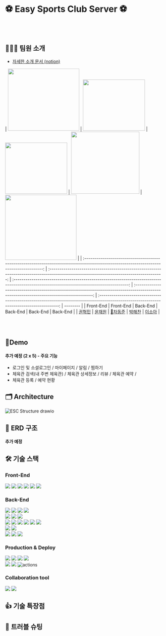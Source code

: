 # ⚽ Easy Sports Club Server ⚽

<br><br>

## 🧑‍🤝‍🧑 팀원 소개

- [자세한 소개 문서 (notion)](https://spotty-archer-150.notion.site/8082b9832c1e43febda43dc43e35164a)

| <img src =https://user-images.githubusercontent.com/67897318/209688971-49212507-71b7-4551-9985-8565d31d24a4.png width="230" height="200"> | <img src =https://user-images.githubusercontent.com/49369306/195608027-5633bd06-1c29-4916-bf75-65567de3b2a5.png width="200" height="165"> | <img src =https://user-images.githubusercontent.com/67897318/209684714-883aaf83-167c-4f41-90f0-4d9df814b6e1.jpeg width="200" height="165"> | <img src =https://user-images.githubusercontent.com/67897318/209684716-5baf27b0-c344-4a99-9c98-fc5e9089829d.png width="220" height="200"> | <img src =https://user-images.githubusercontent.com/67897318/209684717-bd1cb2f0-0f07-43f0-94a2-08f91c0a76f8.jpeg width="230" height="210"> |
| :---------------------------------------------------------------------------------------------------------------------------------------: | :---------------------------------------------------------------------------------------------------------------------------------------: | :----------------------------------------------------------------------------------------------------------------------------------------: | :---------------------------------------------------------------------------------------------------------------------------------------: | :----------------------------------------------------------------------------------------------------------------------------------------: | -------- |
|                                                                 Front-End                                                                 |                                                                 Front-End                                                                 |                                                                  Back-End                                                                  |                                                                 Back-End                                                                  |                                                                  Back-End                                                                  | Back-End |
|                                                   [권혁민](https://github.com/olhkyle)                                                    |                                                  [윤재원](https://github.com/younjaewon)                                                  |                                                   [👑차동준](https://github.com/dongjji)                                                   |                                                   [박해찬](https://github.com/phc09188)                                                   |                                                    [이소아](https://github.com/SoA-Lee)                                                    |

<br><br>

## 📱Demo

#### 추가 예정 (2 x 5) - 주요 기능

- 로그인 및 소셜로그인 / 마이페이지 / 알림 / 찜하기
- 체육관 검색(내 주변 체육관) / 체육관 상세정보 / 리뷰 / 체육관 예약 /
- 체육관 등록 / 예약 현황

## 🗂️ Architecture

![ESC Structure drawio](https://user-images.githubusercontent.com/67897318/209688567-30a74f61-4dc7-4e39-a1e3-47ff2465a499.png)

## 💾 ERD 구조

#### 추가 예정

## 🛠️ 기술 스택

### Front-End

<img src="https://img.shields.io/badge/react-61DAFB?style=for-the-badge&logo=react&logoColor=white">
<img src="https://img.shields.io/badge/typescript-3178C6?style=for-the-badge&logo=typescript&logoColor=white">
<img src="https://img.shields.io/badge/vite-646CFF?style=for-the-badge&logo=vite&logoColor=white">
<img src="https://img.shields.io/badge/yarn-2C8EBB?style=for-the-badge&logo=yarn&logoColor=white">
<img src="https://img.shields.io/badge/redux-764ABC?style=for-the-badge&logo=redux&logoColor=white">
<img src="https://img.shields.io/badge/emotion-ff3399?style=for-the-badge&logo=&logoColor=white">

### Back-End

<img src="https://img.shields.io/badge/java-007396?style=for-the-badge&logo=java&logoColor=white"> 
<img src="https://img.shields.io/badge/spring-6DB33F?style=for-the-badge&logo=spring&logoColor=white"> 
<img src="https://img.shields.io/badge/Spring boot-6DB33F?style=for-the-badge&logo=Spring boot&logoColor=black"> 
<img src="https://img.shields.io/badge/gradle-02303A?style=for-the-badge&logo=gradle&logoColor=white">
<br>

<img src="https://img.shields.io/badge/Spring Security-6DB33F?style=for-the-badge&logo=Spring Security&logoColor=black"> 
<img src="https://img.shields.io/badge/Json web tokens-000000?style=for-the-badge&logo=Json web tokens&logoColor=white">
<img src="https://img.shields.io/badge/OAUTH2-EC1C24?style=for-the-badge&logo=Authy&logoColor=white">
<br>

<img src="https://img.shields.io/badge/MariaDB-003545?style=for-the-badge&logo=mariaDB&logoColor=white">
<img src="https://img.shields.io/badge/redis-DC382D?style=for-the-badge&logo=redis&logoColor=white">
<img src="https://img.shields.io/badge/Spring JPA-6DB33F?style=for-the-badge&logo=Spring JPA&logoColor=white">
<img src="https://img.shields.io/badge/querydsl-2599ED?style=for-the-badge&logo=querydsl&logoColor=white">
<img src="https://img.shields.io/badge/ElasticSearch-005571?style=for-the-badge&logo=ElasticSearch&logoColor=white">
<img src="https://img.shields.io/badge/SMTP-CC0000?style=for-the-badge&logo=Gmail&logoColor=white">
<br>

<img src="https://img.shields.io/badge/JUnit5-25A162?style=for-the-badge&logo=JUnit5&logoColor=white">
<img src="https://img.shields.io/badge/Mockito-008D62?style=for-the-badge&logo=Mockito&logoColor=white">
<br>

<img src="https://img.shields.io/badge/intellijidea-000000?style=for-the-badge&logo=intellijidea&logoColor=white">
<img src="https://img.shields.io/badge/postman-FF6C37?style=for-the-badge&logo=postman&logoColor=white"> 
<img src="https://img.shields.io/badge/swagger-85EA2D?style=for-the-badge&logo=swagger&logoColor=white"> 
<br>

### Production & Deploy

<img src="https://img.shields.io/badge/amazonaws-232F3E?style=for-the-badge&logo=amazonaws&logoColor=white"> 
<img src="https://img.shields.io/badge/amazonec2-FF9900?style=for-the-badge&logo=amazonec2&logoColor=white">
<img src="https://img.shields.io/badge/amazonrds-527FFF?style=for-the-badge&logo=amazonrds&logoColor=white">
<img src="https://img.shields.io/badge/amazonS3-569A31?style=for-the-badge&logo=amazons3&logoColor=white"> 
<br>
<img src="https://img.shields.io/badge/github-181717?style=for-the-badge&logo=github&logoColor=white">
<img src="https://img.shields.io/badge/git-F05032?style=for-the-badge&logo=git&logoColor=white">
<img src="https://img.shields.io/badge/GitHub_Actions-2088FF?style=for-the-badge&logo=github-actions&logoColor=white" alt="actions">

### Collaboration tool

<img src="https://img.shields.io/badge/slack-4A154B?style=for-the-badge&logo=slack&logoColor=white"> 
<img src="https://img.shields.io/badge/notion-000000?style=for-the-badge&logo=notion&logoColor=white">

## 👍 기술 특장점

## 🚀 트러블 슈팅
